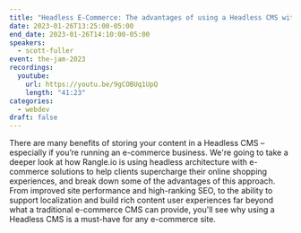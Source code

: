 ```yaml
---
title: "Headless E-Commerce: The advantages of using a Headless CMS with your e-commerce site"
date: 2023-01-26T13:25:00-05:00
end_date: 2023-01-26T14:10:00-05:00
speakers:
  - scott-fuller
event: the-jam-2023
recordings:
  youtube:
    url: https://youtu.be/9gCOBUq1UpQ
    length: "41:23"
categories:
  - webdev
draft: false
---
```


There are many benefits of storing your content in a Headless CMS – especially if you’re running an e-commerce business. We're going to take a deeper look at how Rangle.io is using headless architecture with e-commerce solutions to help clients supercharge their online shopping experiences, and break down some of the advantages of this approach. From improved site performance and high-ranking SEO, to the ability to support localization and build rich content user experiences far beyond what a traditional e-commerce CMS can provide, you'll see why using a Headless CMS is a must-have for any e-commerce site.